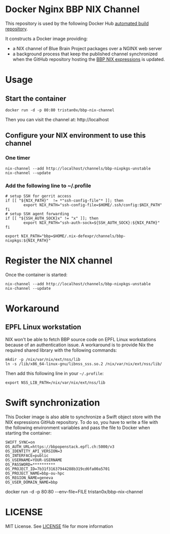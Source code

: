 # Docker Nginx BBP NIX Channel

This repository is used by the following Docker Hub 
[automated build repository](https://hub.docker.com/r/tristan0x/bbp-nix-channel).

It constructs a Docker image providing:

* a NIX channel of Blue Brain Project packages over a NGINX web server
* a background process that keep the published channel synchronized when the GitHub repository
  hosting the [BBP NIX expressions](https://github.com/BlueBrain/bbp-nixpkgs) is updated.

# Usage

## Start the container

```
docker run -d -p 80:80 tristan0x/bbp-nix-channel
```

Then you can visit the channel at: http://localhost

## Configure your NIX environment to use this channel

### One timer

```
nix-channel --add http://localhost/channels/bbp-nixpkgs-unstable
nix-channel --update
```

### Add the following line to ~/.profile

```shell
# setup SSH for gerrit access
if [[ "${NIX_PATH}"  != *"ssh-config-file"* ]]; then
        export NIX_PATH="ssh-config-file=$HOME/.ssh/config:$NIX_PATH"
fi
# setup SSH agent forwarding
if [[ "${SSH_AUTH_SOCK}x" != "x" ]]; then
        export NIX_PATH="ssh-auth-sock=${SSH_AUTH_SOCK}:${NIX_PATH}"
fi

export NIX_PATH="bbp=$HOME/.nix-defexpr/channels/bbp-nixpkgs:${NIX_PATH}"
```

# Register the NIX channel

Once the container is started:

```
nix-channel --add http://localhost/channels/bbp-nixpkgs-unstable
nix-channel --update
```

# Workaround

## EPFL Linux workstation

NIX won't be able to fetch BBP source code on EPFL Linux workstations because of an authentication issue. A workaround is to provide Nix the required shared library with the following commands:

```
mkdir -p /nix/var/nix/ext/nss/lib
ln -s /lib/x86_64-linux-gnu/libnss_sss.so.2 /nix/var/nix/ext/nss/lib/
```

Then add this following line in your `~/.profile`:

```
export NSS_LIB_PATH=/nix/var/nix/ext/nss/lib
```

# Swift synchronization

This Docker image is also able to synchronize a Swift object store with the NIX expressions GitHub
repository. To do so, you have to write a file with the following environment variables and pass the
file to Docker when starting the container:

```
SWIFT_SYNC=on
OS_AUTH_URL=https://bbpopenstack.epfl.ch:5000/v3
OS_IDENTITY_API_VERSION=3
OS_INTERFACE=public
OS_USERNAME=YOUR-USERNAME
OS_PASSWORD=**********
OS_PROJECT_ID=7b31f31637944288b319cd6fa00a5701
OS_PROJECT_NAME=bbp-ou-hpc
OS_REGION_NAME=geneva
OS_USER_DOMAIN_NAME=bbp
```

docker run -d -p 80:80 --env-file=FILE tristan0x/bbp-nix-channel

# LICENSE

MIT License. See [LICENSE](./LICENSE) file for more information
